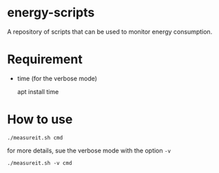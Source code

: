 # energy-scripts
A repository of scripts that can be used to monitor energy consumption.


# Requirement 

- time (for the verbose mode)

    apt install time 

# How to use 

    ./measureit.sh cmd

for more details, sue the verbose mode with the option ```-v``` 
    
    ./measureit.sh -v cmd 